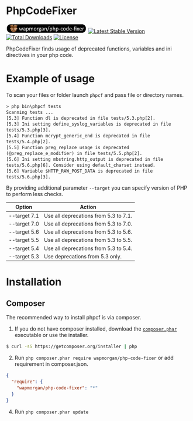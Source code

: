 # PhpCodeFixer
![composer package](php-code-fixer.png) [![Latest Stable Version](https://poser.pugx.org/wapmorgan/php-code-fixer/v/stable)](https://packagist.org/packages/wapmorgan/php-code-fixer) [![Total Downloads](https://poser.pugx.org/wapmorgan/php-code-fixer/downloads)](https://packagist.org/packages/wapmorgan/php-code-fixer) [![License](https://poser.pugx.org/wapmorgan/php-code-fixer/license)](https://packagist.org/packages/wapmorgan/php-code-fixer)

PhpCodeFixer finds usage of deprecated functions, variables and ini directives in your php code.

# Example of usage
To scan your files or folder launch `phpcf` and pass file or directory names.
```
> php bin\phpcf tests
Scanning tests ...
[5.3] Function dl is deprecated in file tests/5.3.php[2].
[5.3] Ini setting define_syslog_variables is deprecated in file tests/5.3.php[3].
[5.4] Function mcrypt_generic_end is deprecated in file tests/5.4.php[2].
[5.5] Function preg_replace usage is deprecated (@preg_replace_e_modifier) in file tests/5.5.php[2].
[5.6] Ini setting mbstring.http_output is deprecated in file tests/5.6.php[6]. Consider using default_charset instead.
[5.6] Variable $HTTP_RAW_POST_DATA is deprecated in file tests/5.6.php[3].
```

By providing additional parameter `--target` you can specify version of PHP to perform less checks.

| Option       | Action                                |
|--------------|---------------------------------------|
| --target 7.1 | Use all deprecations from 5.3 to 7.1. |
| --target 7.0 | Use all deprecations from 5.3 to 7.0. |
| --target 5.6 | Use all deprecations from 5.3 to 5.6. |
| --target 5.5 | Use all deprecations from 5.3 to 5.5. |
| --target 5.4 | Use all deprecations from 5.3 to 5.4. |
| --target 5.3 | Use deprecations from 5.3 only.       |

# Installation
## Composer
The recommended way to install phpcf is via composer.

1. If you do not have composer installed, download the [`composer.phar`](https://getcomposer.org/composer.phar) executable or use the installer.
  ``` sh
  $ curl -sS https://getcomposer.org/installer | php
  ```

2. Run `php composer.phar require wapmorgan/php-code-fixer` or add requirement in composer.json.
  ``` json
  {
    "require": {
      "wapmorgan/php-code-fixer": "*"
    }
  }
  ```

4. Run `php composer.phar update`
